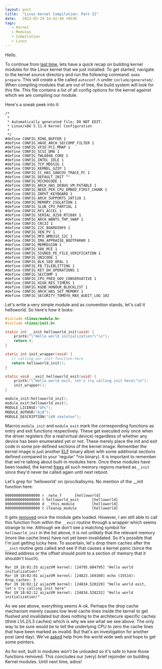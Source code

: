 ```yaml
---
layout: post
title:  "Linux Kernel Compilation: Part II"
date:   2023-03-19 14:42:48 +0530
tags: 
   - Kernel
   - Modules
   - Compilation
   - Linux
---
```

Hello.

To continue from [last time](https://redbilledpanda.github.io/2023/03/15/Linux-Kernel-Compilation-Part.html), lets have a quick recap on building kernel modules for the Linux kernel that we just installed. To get started, navigate to the kernel source directory and run the following command: `make prepare`. This will create a file called `autoconf.h` under `include/generated/`. When compiling modules that are out of tree, the build system will look for this file. This file contains a list of all config options for the kernel against which we are compiling our module.

Here's a sneak peek into it:
```
/*
 *
 * Automatically generated file; DO NOT EDIT.
 * Linux/x86 5.11.0 Kernel Configuration
 *
 */
#define CONFIG_RING_BUFFER 1
#define CONFIG_HAVE_ARCH_SECCOMP_FILTER 1
#define CONFIG_VFIO_PCI_MMAP 1
#define CONFIG_SCSI_DMA 1
#define CONFIG_TWL6040_CORE 1
#define CONFIG_INTEL_IDLE 1
#define CONFIG_TCP_MD5SIG 1
#define CONFIG_KERNEL_GZIP 1
#define CONFIG_CC_HAS_SANCOV_TRACE_PC 1
#define CONFIG_DEFAULT_INIT ""
#define CONFIG_MICROCODE 1
#define CONFIG_ARCH_HAS_DEBUG_VM_PGTABLE 1
#define CONFIG_NEED_PER_CPU_EMBED_FIRST_CHUNK 1
#define CONFIG_INPUT_KEYBOARD 1
#define CONFIG_ARCH_SUPPORTS_INT128 1
#define CONFIG_MEMORY_ISOLATION 1
#define CONFIG_SLUB_CPU_PARTIAL 1
#define CONFIG_RFS_ACCEL 1
#define CONFIG_SERIAL_8250_RT288X 1
#define CONFIG_ARCH_WANTS_THP_SWAP 1
#define CONFIG_CRC32 1
#define CONFIG_I2C_BOARDINFO 1
#define CONFIG_XEN_PV 1
#define CONFIG_MFD_WM831X_I2C 1
#define CONFIG_IMA_APPRAISE_BOOTPARAM 1
#define CONFIG_MEMREGION 1
#define CONFIG_X86_MCE 1
#define CONFIG_SIGNED_PE_FILE_VERIFICATION 1
#define CONFIG_UNICODE 1
#define CONFIG_BLK_SED_OPAL 1
#define CONFIG_FB_TILEBLITTING 1
#define CONFIG_KEY_DH_OPERATIONS 1
#define CONFIG_SECCOMP 1
#define CONFIG_CPU_FREQ_GOV_CONSERVATIVE 1
#define CONFIG_HIGH_RES_TIMERS 1
#define CONFIG_KGDB_HONOUR_BLOCKLIST 1
#define CONFIG_ARCH_HAS_SET_MEMORY 1
#define CONFIG_SECURITY_TOMOYO_MAX_AUDIT_LOG 102
```

Let's write a very simple module and as convention stands, let's call it helloworld. So here's how it looks:
```c
#include <linux/module.h>
#include <linux/init.h>

static int __init helloworld_init(void) {
    printk("\"Hello world initialization!\"\n");
    return 0;
}

static int init_wrapper(void) {
   // calling our init function here
   return helloworld_init();
}

static void __exit helloworld_exit(void) {
    printk("\"Hello world exit, let's try calling init here\"\n");
    init_wrapper();
}

module_init(helloworld_init);
module_exit(helloworld_exit);
MODULE_LICENSE("GPL");
MODULE_AUTHOR("AjB");
MODULE_DESCRIPTION("LKM skeleton");
```
Macros `module_init` and `module_exit` mark the corresponding functions as entry and exit functions respectively. These get executed only once when the driver registers (for a real/virtual device) regardless of whether any device has been enumerated yet or not. These merely place the init and exit code in some pre-defined sections of the kernel image. Remember the kernel image is just another [ELF](https://en.wikipedia.org/wiki/Vmlinux) binary albiet with some additional sections defined compared to your 'regular' *nix binary). It is important to remember that we're talking about built-in modules here. Once these modules have been loaded, the kernel [frees](https://lxr.missinglinkelectronics.com/linux/init/main.c#L1492) all such memory regions marked as`__init` since they'd never be called again until next reboot.

Let's grep for 'helloworld' on /proc/kallsyms. No mention of the __init function here:

```
0000000000000000 r _note_7      [helloworld]
0000000000000000 t helloworld_exit      [helloworld]
0000000000000000 d __this_module        [helloworld]
0000000000000000 t cleanup_module       [helloworld]
```
It gets [removed](https://stackoverflow.com/questions/63689045/init-function-not-present-in-kallsyms) once the module gets loaded. However, I am still able to call this function from within the `__exit` routine through a wrapper which seems strange to me. Although we don't see a matching symbol for `helloworld_init` in the list above, it is not unlikely that the relevant memory (more like cache lines) have not yet been invalidated. So it's possible that I'm just getting lucky here. To ascertain, let's drop them caches after the `__init` routine gets called and see if that causes a kernel panic (since the linked address or the offset should point to a section of memory that it shouldn't touch).
```
Mar 19 18:01:33 aijazVM kernel: [24795.884795] "Hello world initialization!"
Mar 19 18:02:01 aijazVM kernel: [24823.169160] echo (15514): drop_caches: 3
Mar 19 18:02:12 aijazVM kernel: [24834.528229] "Hello world exit, let's try calling init here"
Mar 19 18:02:12 aijazVM kernel: [24834.528232] "Hello world initialization!"
```
As we see above, everything seems A-ok. Perhaps the drop cache mechanism merely causes low level cache lines inside the kernel to get flushed and invalidated but does nothing to the architecure specific caches (think L1/L2/L3 caches) which is why we see what we see above. The only way to be sure would be to tell the underlying CPU to zero the cache lines that have been marked as invalid. But that's an investigation for another post (and day). We've [asked](https://stackoverflow.com/questions/75782076/init-and-exit-attributes-for-loadable-kernel-modules) help from the world wide web and hope to get some pointers.

As for exit, built in modules won't be unloaded so it's safe to have those functions removed. This concludes our (very) brief rejoinder on building Kernel modules. Until next time, adios!

